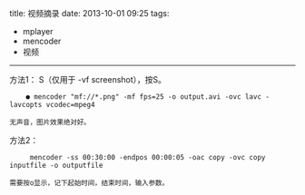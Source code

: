 title: 视频摘录
date: 2013-10-01 09:25
tags:
- mplayer
- mencoder
- 视频 
---
方法1：
    S（仅用于 -vf screenshot），按S。
```
    ● mencoder "mf://*.png" -mf fps=25 -o output.avi -ovc lavc -lavcopts vcodec=mpeg4
```
    无声音，图片效果绝对好。
方法2：
```
     mencoder -ss 00:30:00 -endpos 00:00:05 -oac copy -ovc copy inputfile -o outputfile
```
    需要按o显示，记下起始时间，结束时间，输入参数。


